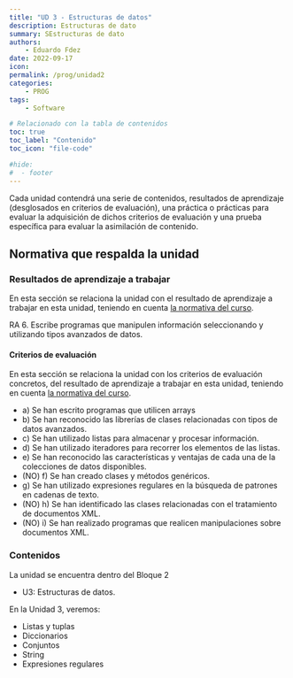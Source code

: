 ```yaml
---
title: "UD 3 - Estructuras de datos"
description: Estructuras de dato
summary: SEstructuras de dato
authors:
    - Eduardo Fdez
date: 2022-09-17
icon: 
permalink: /prog/unidad2
categories:
    - PROG
tags:
    - Software

# Relacionado con la tabla de contenidos
toc: true
toc_label: "Contenido"
toc_icon: "file-code"

#hide:
#  - footer
---
```


Cada unidad contendrá una serie de contenidos, resultados de aprendizaje (desglosados en criterios de evaluación), una práctica o prácticas para evaluar la adquisición de dichos criterios de evaluación y una prueba específica para evaluar la asimilación de contenido.

## Normativa que respalda la unidad

### Resultados de aprendizaje a trabajar

En esta sección se relaciona la unidad con el resultado de aprendizaje a trabajar en esta unidad, teniendo en cuenta [la normativa del curso](https://www.todofp.es/dam/jcr:c198771c-775e-469b-936f-5f5ef6af165a/andtsdesarrollo-aplicaciones-web-pdf.pdf).

RA 6. Escribe programas que manipulen información seleccionando y utilizando tipos avanzados de datos.

#### Criterios de evaluación

En esta sección se relaciona la unidad con los criterios de evaluación concretos, del resultado de aprendizaje a trabajar en esta unidad, teniendo en cuenta [la normativa del curso](https://www.boe.es/diario_boe/txt.php?id=BOE-A-2020-4963).

* a) Se han escrito programas que utilicen arrays
* b) Se han reconocido las librerías de clases relacionadas con tipos de datos avanzados.
* c) Se han utilizado listas para almacenar y procesar información.
* d) Se han utilizado iteradores para recorrer los elementos de las listas.
* e) Se han reconocido las características y ventajas de cada una de la colecciones de datos disponibles.
* (NO) f) Se han creado clases y métodos genéricos.
* g) Se han utilizado expresiones regulares en la búsqueda de patrones en cadenas de texto.
* (NO) h) Se han identificado las clases relacionadas con el tratamiento de documentos XML.
* (NO) i) Se han realizado programas que realicen manipulaciones sobre documentos XML.

### Contenidos

La unidad se encuentra dentro del Bloque 2

* U3: Estructuras de datos. 

En la Unidad 3, veremos:

* Listas y tuplas
* Diccionarios
* Conjuntos
* String
* Expresiones regulares
